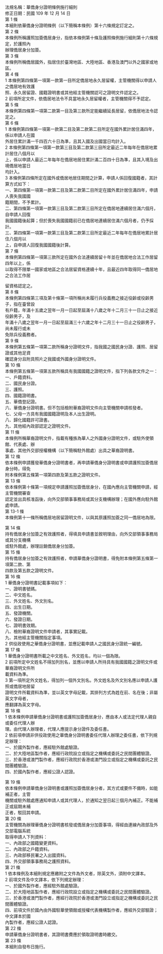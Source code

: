 法規名稱：華僑身分證明條例施行細則  
修正日期：民國 109 年 12 月 14 日  
第 1 條  
本細則依華僑身分證明條例（以下簡稱本條例）第十六條規定訂定之。  
第 2 條  
本條例所稱護照加簽僑居身分，指依本條例第十條及護照條例施行細則第十六條規定，於護照內  
辦理僑居身分加簽。  
第 3 條  
本條例所稱僑居國外，指居住於臺灣地區、大陸地區、香港及澳門以外之國家或地區。  
第 4 條  
1 本條例第四條第一項第一款第一目所定僑居地永久居留權，主管機關得以申請人之僑居地有效護  
照、永久居留證、國籍證明書或其他經主管機關認可之證明文件認定之。  
2 前項所定文件，依僑居地法令不具當地永久居留權者，主管機關得不予認定。  
第 5 條  
本條例第四條第一項第二款第一目及第三款所定能繼續延長居留，依僑居地法令認定之。  
第 6 條  
1 本條例第四條第一項第一款第二目及第二款第二目所定在國外累計居住滿四年，係以申請人在國  
外居住累計滿一千四百六十日為準，且其入國及出國當日均計入。  
2 本條例第四條第一項第一款第三目及第二款第三目所定最近二年每年在僑居地累計居住八個月以  
上，係以申請人最近二年每年在僑居地居住累計滿二百四十日為準，且其入境及出境僑居地當日  
均計入。  
3 本條例第四條所定在國外或僑居地居住期間之計算，申請人係回復國籍者，其計算方式如下：  
一、第四條第一項第一款第二目及第二款第二目所定在國外累計居住滿四年，申請人喪失我國國  
籍期間，不予累計。  
二、第四條第一項第一款第三目及第二款第三目所定在僑居地連續居住滿六個月，自申請人回復  
我國國籍後起算；但於喪失我國國籍前已在僑居地連續居住滿六個月者，仍予採計。  
三、第四條第一項第一款第三目及第二款第三目所定最近二年每年在僑居地累計居住八個月以  
上，自申請人回復我國國籍後計算。  
第 7 條  
本條例第四條第一項第三款所定在國外合法連續居留十年並在僑居地合法工作居留四年以上，係  
以取得不限單一國家或地區之合法居留資格連續十年，且最近四年取得同一僑居地之合法工作居  


留資格認定之。  
第 8 條  
本條例第四條第三項及第十條第一項所稱尚未履行兵役義務之接近役齡或役齡男子，指在臺曾設  
有戶籍，年滿十五歲之翌年一月一日起至屆滿十八歲之年十二月三十一日止之接近役齡男子，及  
年滿十八歲之翌年一月一日起至屆滿三十六歲之年十二月三十一日止之役齡男子，尚未履行或未  
免除兵役義務者。  
第 9 條  
本條例第五條第一項第二款所稱身分證明文件，指我國之國民身分證、護照、居留證或其他足資  
確認身分且附具照片之我國或外國身分證明文件。  
第 10 條  
本條例第五條第一項第五款所稱具有我國國籍之證明文件，指下列各款文件之一：  
一、戶籍資料。  
二、國民身分證。  
三、護照。  
四、國籍證明書。  
五、華僑登記證。  
六、華僑身分證明書。但不包括檢附華裔證明文件向主管機關申請核發者。  
七、父母一方具有我國國籍證明及本人出生證明。  
八、歸化國籍許可證書。  
九、其他經內政部認定之證明文件。  
第 11 條  
本條例所稱華裔證明文件，指載有種族為華人之外國身分證明文件，或駐外使領館、代表處、辦  
事處、其他外交部授權機構（以下簡稱駐外館處）出具之華裔證明書。  
第 12 條  
依本條例申請獲發華僑身分證明書者，再申請華僑身分證明書或申請護照加簽僑居身分時，得免  
附本條例第五條第一項第四款及第五款之證明文件。  
第 13 條  
依本條例第十條第一項規定申請護照加簽僑居身分，在國內應向主管機關申請，經主管機關審查  
認定並出具核准函後，向外交部領事事務局或其分支機構辦理；在國外應向駐外館處申請。  
第 13-1 條  
本條例第十一條所稱僑居地居留證明文件，以與其原護照加簽之同一僑居地為限。  


第 14 條  
持有僑居身分加簽之有效護照者，得填具申請書並敘明理由，向外交部領事事務局或其分支機構  
或駐外館處，辦理註銷僑居身分加簽。  
第 15 條  
持有僑居身分加簽之有效護照者，申請華僑身分證明書，得免附本條例第五條第一項第二款、第  
四款及第五款之證明文件。  
第 16 條  
1 華僑身分證明書記載事項如下：  
一、證明書號碼。  
二、中文姓名。  
三、外文姓名、外文別名。  
四、出生日期。  
五、發證機關。  
六、發證日期。  
七、證明書效期。  
八、檢附華裔證明文件申請者，其事實記載。  
九、其他經主管機關指定事項。  
2 供役政使用之華僑身分證明書，並應記載申請人之國民身分證統一編號。  
第 17 條  
1 華僑身分證明書所載之中文姓名、外文姓名，均以一個為限。  
2 前項所定中文姓名不得加列別名，並應以申請人所持具有我國國籍之證明文件或華裔證明文件所  
載資料為準。  
3 第一項所定外文姓名，得加列一個外文別名。外文姓名及外文別名應以申請人護照或僑居地居留  
證明文件所載資料為準，並以英文字母記載，其排列方式為姓在前、名在後；非屬英文字母者，  
應翻譯為英文字母。  
第 18 條  
1 依本條例申請華僑身分證明書或護照加簽僑居身分，應由本人或法定代理人親自或委任代理人辦  
理。由代理人辦理者，代理人應提示身分證件及委任書。  
2 依前項申請非供役政使用之華僑身分證明書委任代理人辦理之委任書，依下列規定辦理：  
一、於國外製作者，應經駐外館處驗證。  
二、於大陸地區製作者，應經行政院設立或指定之機構或委託之民間團體驗證。  
三、於香港或澳門製作者，應經行政院於香港或澳門設立或指定之機構或委託之民間團體驗證。  
四、於國內製作者，應經公證人認證。  


第 19 條  
依本條例申請華僑身分證明書或護照加簽僑居身分者，其方式或要件不備時，如能補正者，主管  
機關或駐外館處應通知申請人或其代理人，於通知之翌日起三個月內補正。不能補正或屆期未補  
正者，駁回其申請。  
第 20 條  
主管機關為辦理華僑身分證明書核發或僑居身分加簽事項，得經由連線內政部及外交部電腦系統  
取得申請人下列資料：  
一、內政部之國籍變更資料。  
二、內政部之戶籍資料。  
三、內政部移民署之入出國資料。  
四、外交部領事事務局之護照資料。  
第 21 條  
1 依本條例及本細則規定應繳附之文件為外文者，除英文外，須附中文譯本。  
2 前項文件及中文譯本，依下列規定辦理：  
一、於國外製作者，應經駐外館處驗證。  
二、於大陸地區製作者，應經行政院設立或指定之機構或委託之民間團體驗證。  
三、於香港或澳門製作者，應經行政院於香港或澳門設立或指定之機構或委託之民間團體驗證。  
四、前項文件於國內由外國駐華使領館或授權代表機構製作者，應經外交部驗證；中文譯本於國  
內製作者，應經公證人認證。  
第 22 條  
申請華僑身分證明書者，其證明書費應於領取證明書時繳交。  
第 23 條  
本細則自發布日施行。  


